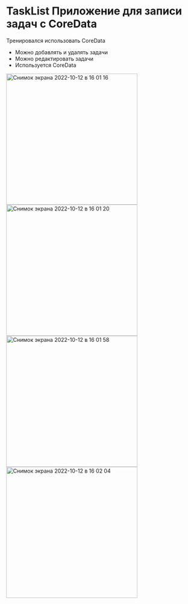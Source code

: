 # TaskList Приложение для записи задач c CoreData

Тренировался использовать CoreData

- Можно добавлять и удалять задачи
- Можно редактировать задачи
- Используется CoreData

<img width="348" alt="Снимок экрана 2022-10-12 в 16 01 16" src="https://user-images.githubusercontent.com/34001634/195350150-c5e31a42-6279-440b-bf69-932558bca986.png">
<img width="348" alt="Снимок экрана 2022-10-12 в 16 01 20" src="https://user-images.githubusercontent.com/34001634/195350183-dc9879b4-b95a-4bc5-8665-1752daca31e3.png">
<img width="348" alt="Снимок экрана 2022-10-12 в 16 01 58" src="https://user-images.githubusercontent.com/34001634/195350203-43a81f29-d930-4ebb-9469-cc4181492c56.png">
<img width="348" alt="Снимок экрана 2022-10-12 в 16 02 04" src="https://user-images.githubusercontent.com/34001634/195350219-1251b6b4-9e3f-4056-8415-24b148ed5df0.png">
